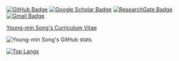 [![GitHub Badge](https://img.shields.io/github/followers/SonginCV?style=social)](https://github.com/SonginCV)
[![Google Scholar Badge](https://img.shields.io/badge/Google-Scholar-lightgrey)](https://scholar.google.com/citations?user=m43cDNkAAAAJ&hl=ko)
[![ResearchGate Badge](https://img.shields.io/badge/Research-Gate-9cf)](https://www.researchgate.net/profile/Young-Min-Song)
[![Gmail Badge](https://img.shields.io/badge/Gmail-d14836?style=flat-square&logo=Gmail&logoColor=white&link=mailto:ssongymin@gmail.com)](mailto:ssongymin@gmail.com)

[Young-min Song's Curriculum Vitae](https://drive.google.com/file/d/1-OAZS72SPOYZVBLLBcO69dwWrwEE3lsa/view?usp=sharing)

![Young-min Song's GitHub stats](https://github-readme-stats.vercel.app/api?username=SonginCV&theme=city_lights&show_icons=true?count_private=true)

[![Top Langs](https://github-readme-stats.vercel.app/api/top-langs/?username=SonginCV&layout=compact&theme=city_lights)](https://github.com/anuraghazra/github-readme-stats)
